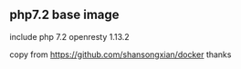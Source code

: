 ## php7.2 base image
include php 7.2 openresty 1.13.2

copy from https://github.com/shansongxian/docker
thanks
